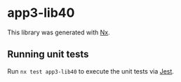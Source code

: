 # app3-lib40

This library was generated with [Nx](https://nx.dev).

## Running unit tests

Run `nx test app3-lib40` to execute the unit tests via [Jest](https://jestjs.io).
